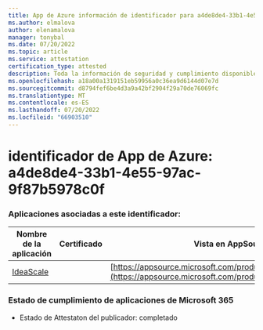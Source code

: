 ```yaml
---
title: App de Azure información de identificador para a4de8de4-33b1-4e55-97ac-9f87b5978c0f
ms.author: elmalova
author: elenamalova
manager: tonybal
ms.date: 07/20/2022
ms.topic: article
ms.service: attestation
certification_type: attested
description: Toda la información de seguridad y cumplimiento disponible para a4de8de4-33b1-4e55-97ac-9f87b5978c0f.
ms.openlocfilehash: a18a00a1319151eb59956a0c36ea9d6144d07e7d
ms.sourcegitcommit: d8794fef6be4d3a9a42bf2904f29a70de76069fc
ms.translationtype: MT
ms.contentlocale: es-ES
ms.lasthandoff: 07/20/2022
ms.locfileid: "66903510"
---
```

# <a name="azure-app-id-a4de8de4-33b1-4e55-97ac-9f87b5978c0f"></a>identificador de App de Azure: a4de8de4-33b1-4e55-97ac-9f87b5978c0f


### <a name="apps-associated-with-this-id"></a>Aplicaciones asociadas a este identificador:
| **Nombre de la aplicación** | **Certificado** | **Vista en AppSource** |
|--------------|---------------|-----------------------|
| [IdeaScale](../forward/WA200003868.md) |  | [https://appsource.microsoft.com/product/office/WA200003868](https://appsource.microsoft.com/product/office/WA200003868) |

### <a name="microsoft-365-app-compliance-status"></a>Estado de cumplimiento de aplicaciones de Microsoft 365
- Estado de Attestaton del publicador: completado

